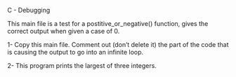 C - Debugging

This main file is a test for a postitive_or_negative() function, gives the correct output when given a case of 0.

1- Copy this main file. Comment out (don’t delete it) the part of the code that is causing the output to go into an infinite loop.

2- This program prints the largest of three integers.
